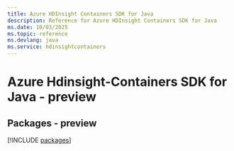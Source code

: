 ```yaml
---
title: Azure HDInsight Containers SDK for Java
description: Reference for Azure HDInsight Containers SDK for Java
ms.date: 10/03/2025
ms.topic: reference
ms.devlang: java
ms.service: hdinsightcontainers
---
```

# Azure Hdinsight-Containers SDK for Java - preview
## Packages - preview
[!INCLUDE [packages](hdinsight-containers-index.md)]